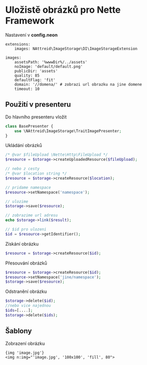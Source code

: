 # Uložistě obrázků pro Nette Framework

Nastavení v **config.neon**
```neon
extensions:
    images: NAttreid\ImageStorage\DI\ImageStorageExtension
    
images:
    assetsPath: '%wwwDir%/../assets'
    noImage: 'default/default.png'
    publicDir: 'assets'
    quality: 85
    defaultFlag: 'fit'
    domain: '//domena/' # zobrazi url obrazku na jine domene
    timeout: 10
```

## Použití v presenteru

Do hlavního presenteru vložit
```php
class BasePresenter {
    use \NAttreid\ImageStorage\TraitImagePresenter;
}
```

Ukládání obrázků
```php
/* @var $fileUpload \Nette\Http\FileUpload */
$resource = $storage->createUploadedResource($fileUpload);

// nebo z cesty
/* @var $location string */
$resource = $storage->createResource($location);

// pridame namespace
$resource->setNamespace('namespace');

// ulozime
$storage->save($resource);

// zobrazime url adresu
echo $storage->link($result);

// $id pro ulozeni
$id = $resource->getIdentifier();
```

Získání obrázku
```php
$resource = $storage->createResource($id);
```

Přesouvání obrázků
```php
$resource = $storage->createResource($id);
$resource->setNamespace('jine/namespace');
$storage->save($resource);
```

Odstranění obrázku
```php
$storage->delete($id);
//nebo vice najednou
$ids=[....];
$storage->delete($ids);
```

## Šablony
Zobrazení obrázku
```latte
{img 'image.jpg'}
<img n:img="'image.jpg', '100x100', 'fill', 80">
```